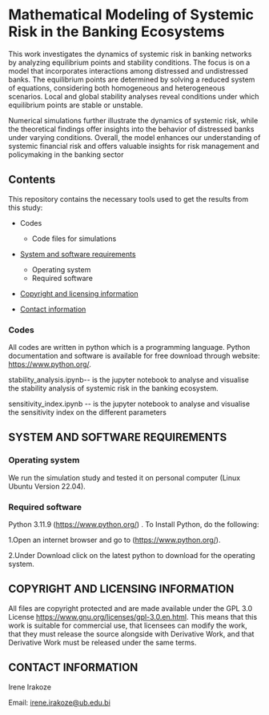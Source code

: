 # Mathematical Modeling of Systemic Risk in the Banking Ecosystems

This work investigates the dynamics of systemic risk in banking networks by analyzing equilibrium points and stability conditions. The focus is on a model that
incorporates interactions among distressed and undistressed banks. The equilibrium points are determined by solving a reduced system of equations, considering both homogeneous and heterogeneous scenarios. Local and global stability analyses reveal conditions under which equilibrium points are stable or unstable. 

Numerical simulations further illustrate the dynamics of systemic risk, while the theoretical findings offer insights into the behavior of distressed banks under varying conditions. Overall, the model enhances our understanding of systemic financial risk and offers valuable insights for risk management and policymaking in the banking sector

## Contents

This repository contains the  necessary tools used to get the results from this study:

* Codes
   * Code files for simulations
   
* [System and software requirements](#system-and-software-requirements)
    * Operating system
    * Required software
* [Copyright and licensing information](#copyright-and-licensing-information)
* [Contact information](#contact-information)

### Codes 

All codes are written in python which is a  programming language. Python documentation and software is available for free download through website: https://www.python.org/.

stability_analysis.ipynb-- is the jupyter notebook to analyse and visualise the stability analysis of systemic risk in the banking ecosystem.

sensitivity_index.ipynb -- is the jupyter notebook to analyse and visualise the sensitivity index on the different parameters 

## SYSTEM AND SOFTWARE REQUIREMENTS


### Operating system
We run the simulation study  and tested it on personal computer (Linux Ubuntu Version 22.04).

### Required software
Python 3.11.9 (https://www.python.org/) . To Install Python, do the following:

1.Open an internet browser and go to (https://www.python.org/).

2.Under Download click on the latest python to download for the operating system.


## COPYRIGHT AND LICENSING INFORMATION

All files are copyright protected and are made available under the GPL 3.0 License <https://www.gnu.org/licenses/gpl-3.0.en.html>. This means that this work is suitable for commercial use, that licensees can modify the work, that they must release the source alongside with Derivative Work, and that Derivative Work must be released under the same terms.


## CONTACT INFORMATION

Irene Irakoze

Email: <irene.irakoze@ub.edu.bi>


